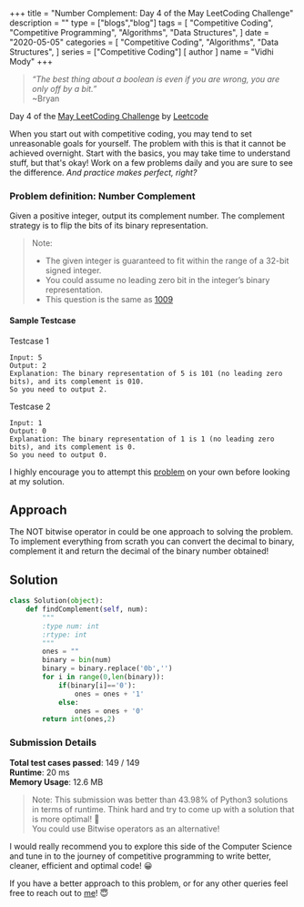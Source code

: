 +++
title = "Number Complement: Day 4 of the May LeetCoding Challenge"
description = ""
type = ["blogs","blog"]
tags = [
    "Competitive Coding",
    "Competitive Programming",
    "Algorithms",
    "Data Structures",
]
date = "2020-05-05"
categories = [
    "Competitive Coding",
    "Algorithms",
    "Data Structures",
]
series = ["Competitive Coding"]
[ author ]
  name = "Vidhi Mody"
+++
> *“The best thing about a boolean is even if you are wrong, you are only off by a bit.”*\
> ~Bryan


Day 4 of the [May LeetCoding Challenge](https://leetcode.com/explore/featured/card/may-leetcoding-challenge/) by [Leetcode](https://leetcode.com/)

When you start out with competitive coding, you may tend to set unreasonable goals for yourself. The problem with this is that it cannot be achieved overnight. Start with the basics, you may take time to understand stuff, but that's okay! Work on a few problems daily and you are sure to see the difference. *And practice makes perfect, right?*

### Problem definition: Number Complement

Given a positive integer, output its complement number. The complement strategy is to flip the bits of its binary representation.

> Note:
> - The given integer is guaranteed to fit within the range of a 32-bit signed integer.
> - You could assume no leading zero bit in the integer’s binary representation.
> - This question is the same as [1009](https://leetcode.com/problems/complement-of-base-10-integer/)

#### Sample Testcase 

Testcase 1
```
Input: 5
Output: 2
Explanation: The binary representation of 5 is 101 (no leading zero bits), and its complement is 010.
So you need to output 2.
```

Testcase 2
```
Input: 1
Output: 0
Explanation: The binary representation of 1 is 1 (no leading zero bits), and its complement is 0.
So you need to output 0.
```

I highly encourage you to attempt this [problem](https://leetcode.com/explore/featured/card/may-leetcoding-challenge/534/week-1-may-1st-may-7th/) on your own before looking at my solution.

## Approach

The NOT bitwise operator in could be one approach to solving the problem. To implement everything from scrath you can convert the decimal to binary, complement it and return the decimal of the binary number obtained!

## Solution

```python
class Solution(object):
    def findComplement(self, num):
        """
        :type num: int
        :rtype: int
        """
        ones = ""
        binary = bin(num)
        binary = binary.replace('0b','')
        for i in range(0,len(binary)):
            if(binary[i]=='0'):
                ones = ones + '1'
            else:
                ones = ones + '0'
        return int(ones,2)   
```

### Submission Details

**Total test cases passed**: 149 / 149 \
**Runtime**: 20 ms \
**Memory Usage**: 12.6 MB 

>Note: This submission was better than 43.98% of Python3 solutions in terms of runtime. Think hard and try to come up with a solution that is more optimal! :new_moon_with_face: \
You could use Bitwise operators as an alternative! 

I would really recommend you to explore this side of the Computer Science and tune in to the journey of competitive programming to write better, cleaner, efficient and optimal code! :grinning:

If you have a better approach to this problem, or for any other queries feel free to reach out to [me]((https://www.linkedin.com/in/vidhi-mody-21629a150))! :innocent:
